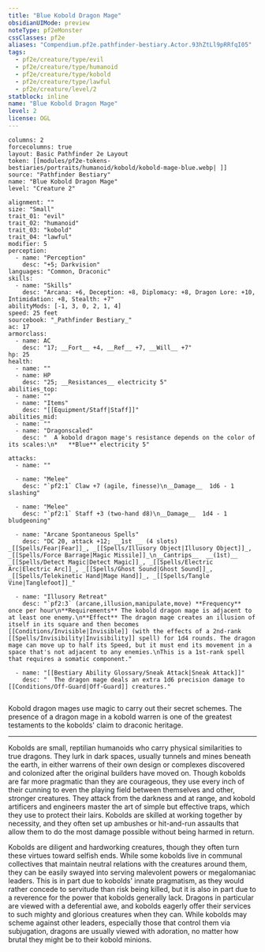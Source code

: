 ```yaml
---
title: "Blue Kobold Dragon Mage"
obsidianUIMode: preview
noteType: pf2eMonster
cssClasses: pf2e
aliases: "Compendium.pf2e.pathfinder-bestiary.Actor.93hZtLl9pRRfqI05" 
tags:
  - pf2e/creature/type/evil
  - pf2e/creature/type/humanoid
  - pf2e/creature/type/kobold
  - pf2e/creature/type/lawful
  - pf2e/creature/level/2
statblock: inline
name: "Blue Kobold Dragon Mage"
level: 2
license: OGL
---
```


```statblock
columns: 2
forcecolumns: true
layout: Basic Pathfinder 2e Layout
token: [[modules/pf2e-tokens-bestiaries/portraits/humanoid/kobold/kobold-mage-blue.webp| ]]
source: "Pathfinder Bestiary"
name: "Blue Kobold Dragon Mage"
level: "Creature 2"

alignment: ""
size: "Small"
trait_01: "evil"
trait_02: "humanoid"
trait_03: "kobold"
trait_04: "lawful"
modifier: 5
perception:
  - name: "Perception"
    desc: "+5; Darkvision"
languages: "Common, Draconic"
skills:
  - name: "Skills"
    desc: "Arcana: +6, Deception: +8, Diplomacy: +8, Dragon Lore: +10, Intimidation: +8, Stealth: +7"
abilityMods: [-1, 3, 0, 2, 1, 4]
speed: 25 feet
sourcebook: "_Pathfinder Bestiary_"
ac: 17
armorclass:
  - name: AC
    desc: "17; __Fort__ +4, __Ref__ +7, __Will__ +7"
hp: 25
health:
  - name: ""
  - name: HP
    desc: "25; __Resistances__ electricity 5"
abilities_top:
  - name: ""
  - name: "Items"
    desc: "[[Equipment/Staff|Staff]]"
abilities_mid:
  - name: ""
  - name: "Dragonscaled"
    desc: "  A kobold dragon mage's resistance depends on the color of its scales:\n*   **Blue** electricity 5"

attacks:
  - name: ""

  - name: "Melee"
    desc: "`pf2:1` Claw +7 (agile, finesse)\n__Damage__  1d6 - 1 slashing"

  - name: "Melee"
    desc: "`pf2:1` Staff +3 (two-hand d8)\n__Damage__  1d4 - 1 bludgeoning"

  - name: "Arcane Spontaneous Spells"
    desc: "DC 20, attack +12; __1st __ (4 slots) _[[Spells/Fear|Fear]]_, _[[Spells/Illusory Object|Illusory Object]]_, _[[Spells/Force Barrage|Magic Missile]]_\n__Cantrips__  __(1st)__ _[[Spells/Detect Magic|Detect Magic]]_, _[[Spells/Electric Arc|Electric Arc]]_, _[[Spells/Ghost Sound|Ghost Sound]]_, _[[Spells/Telekinetic Hand|Mage Hand]]_, _[[Spells/Tangle Vine|Tanglefoot]]_"

  - name: "Illusory Retreat"
    desc: "`pf2:3` (arcane,illusion,manipulate,move) **Frequency** once per hour\n**Requirements** The kobold dragon mage is adjacent to at least one enemy.\n**Effect** The dragon mage creates an illusion of itself in its square and then becomes [[Conditions/Invisible|Invisible]] (with the effects of a 2nd-rank [[Spells/Invisibility|Invisibility]] spell) for 1d4 rounds. The dragon mage can move up to half its Speed, but it must end its movement in a space that's not adjacent to any enemies.\nThis is a 1st-rank spell that requires a somatic component."

  - name: "[[Bestiary Ability Glossary/Sneak Attack|Sneak Attack]]"
    desc: "  The dragon mage deals an extra 1d6 precision damage to [[Conditions/Off-Guard|Off-Guard]] creatures."
 
```



Kobold dragon mages use magic to carry out their secret schemes. The presence of a dragon mage in a kobold warren is one of the greatest testaments to the kobolds' claim to draconic heritage.

* * *

Kobolds are small, reptilian humanoids who carry physical similarities to true dragons. They lurk in dark spaces, usually tunnels and mines beneath the earth, in either warrens of their own design or complexes discovered and colonized after the original builders have moved on. Though kobolds are far more pragmatic than they are courageous, they use every inch of their cunning to even the playing field between themselves and other, stronger creatures. They attack from the darkness and at range, and kobold artificers and engineers master the art of simple but effective traps, which they use to protect their lairs. Kobolds are skilled at working together by necessity, and they often set up ambushes or hit-and-run assaults that allow them to do the most damage possible without being harmed in return.

Kobolds are diligent and hardworking creatures, though they often turn these virtues toward selfish ends. While some kobolds live in communal collectives that maintain neutral relations with the creatures around them, they can be easily swayed into serving malevolent powers or megalomaniac leaders. This is in part due to kobolds' innate pragmatism, as they would rather concede to servitude than risk being killed, but it is also in part due to a reverence for the power that kobolds generally lack. Dragons in particular are viewed with a deferential awe, and kobolds eagerly offer their services to such mighty and glorious creatures when they can. While kobolds may scheme against other leaders, especially those that control them via subjugation, dragons are usually viewed with adoration, no matter how brutal they might be to their kobold minions.
